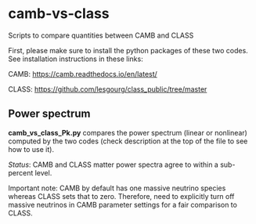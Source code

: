 # camb-vs-class
Scripts to compare quantities between CAMB and CLASS

First, please make sure to install the python packages of these two codes. See installation instructions in these links:

CAMB: https://camb.readthedocs.io/en/latest/

CLASS: https://github.com/lesgourg/class_public/tree/master 

## Power spectrum

**camb_vs_class_Pk.py** compares the power spectrum (linear or nonlinear)  computed by the two codes (check description at the top of the file to see how to use it).

*Status*: CAMB and CLASS matter power spectra agree to within a sub-percent level. 

Important note: CAMB by default has one massive neutrino species whereas CLASS sets that to zero. Therefore, need to explicitly turn off massive neutrinos in CAMB parameter settings for a fair comparison to CLASS.